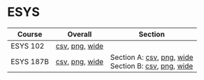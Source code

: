 # ESYS

| Course | Overall | Section |
| ------ | ------- | ------- |
| ESYS 102 | [csv](https://github.com/UCSD-Historical-Enrollment-Data/2023Winter/blob/main/overall/ESYS%20102.csv), [png](https://raw.githubusercontent.com/UCSD-Historical-Enrollment-Data/2023Winter/main/plot_overall/ESYS%20102.png), [wide](https://raw.githubusercontent.com/UCSD-Historical-Enrollment-Data/2023Winter/main/plot_overall_wide/ESYS%20102.png) |  |
| ESYS 187B | [csv](https://github.com/UCSD-Historical-Enrollment-Data/2023Winter/blob/main/overall/ESYS%20187B.csv), [png](https://raw.githubusercontent.com/UCSD-Historical-Enrollment-Data/2023Winter/main/plot_overall/ESYS%20187B.png), [wide](https://raw.githubusercontent.com/UCSD-Historical-Enrollment-Data/2023Winter/main/plot_overall_wide/ESYS%20187B.png) | Section A: [csv](https://github.com/UCSD-Historical-Enrollment-Data/2023Winter/blob/main/section/ESYS%20187B_A.csv), [png](https://raw.githubusercontent.com/UCSD-Historical-Enrollment-Data/2023Winter/main/plot_section/ESYS%20187B_A.png), [wide](https://raw.githubusercontent.com/UCSD-Historical-Enrollment-Data/2023Winter/main/plot_section_wide/ESYS%20187B_A.png)<br>Section B: [csv](https://github.com/UCSD-Historical-Enrollment-Data/2023Winter/blob/main/section/ESYS%20187B_B.csv), [png](https://raw.githubusercontent.com/UCSD-Historical-Enrollment-Data/2023Winter/main/plot_section/ESYS%20187B_B.png), [wide](https://raw.githubusercontent.com/UCSD-Historical-Enrollment-Data/2023Winter/main/plot_section_wide/ESYS%20187B_B.png) |
